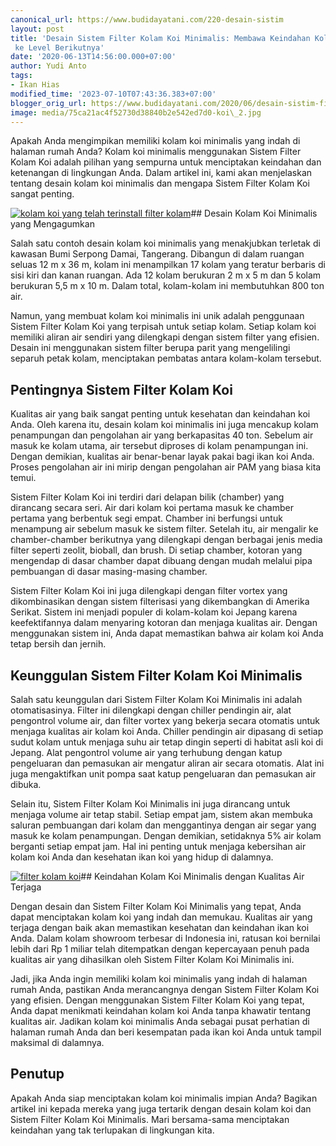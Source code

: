 ```yaml
---
canonical_url: https://www.budidayatani.com/220-desain-sistim
layout: post
title: 'Desain Sistem Filter Kolam Koi Minimalis: Membawa Keindahan Kolam Koi Anda
 ke Level Berikutnya'
date: '2020-06-13T14:56:00.000+07:00'
author: Yudi Anto
tags:
- Ikan Hias
modified_time: '2023-07-10T07:43:36.383+07:00'
blogger_orig_url: https://www.budidayatani.com/2020/06/desain-sistim-filter-kolam-koi-minimalis.html
image: media/75ca21ac4f52730d38840b2e542ed7d0-koi\_2.jpg
---
```

Apakah Anda mengimpikan memiliki kolam koi minimalis yang indah di halaman rumah Anda? Kolam koi minimalis menggunakan Sistem Filter Kolam Koi adalah pilihan yang sempurna untuk menciptakan keindahan dan ketenangan di lingkungan Anda. Dalam artikel ini, kami akan menjelaskan tentang desain kolam koi minimalis dan mengapa Sistem Filter Kolam Koi sangat penting.

[![kolam koi yang telah terinstall filter kolam](https://blogger.googleusercontent.com/img/b/R29vZ2xl/AVvXsEjj0aXWbXmB38OSCyIHq4FPY2j68El1I0-bsmhepfwxkTyorrkRWLXPDl13cPYAqWhgctzcLqK9eTnNKhR_S9SFtt3FfTgqFaELm6k7lneybO_YDMQ4RAIN7SFHNkveGhpjaYn1yanbRQyw4aNJUeWYg-5Gaoof37pRMJdEZ7J5SK2JbQdkvNJ6wXh7ezhJ/w640-h496/koi_2.jpg)](https://blogger.googleusercontent.com/img/b/R29vZ2xl/AVvXsEjj0aXWbXmB38OSCyIHq4FPY2j68El1I0-bsmhepfwxkTyorrkRWLXPDl13cPYAqWhgctzcLqK9eTnNKhR_S9SFtt3FfTgqFaELm6k7lneybO_YDMQ4RAIN7SFHNkveGhpjaYn1yanbRQyw4aNJUeWYg-5Gaoof37pRMJdEZ7J5SK2JbQdkvNJ6wXh7ezhJ/s464/koi_2.jpg)## Desain Kolam Koi Minimalis yang Mengagumkan

Salah satu contoh desain kolam koi minimalis yang menakjubkan terletak di kawasan Bumi Serpong Damai, Tangerang. Dibangun di dalam ruangan seluas 12 m x 36 m, kolam ini menampilkan 17 kolam yang teratur berbaris di sisi kiri dan kanan ruangan. Ada 12 kolam berukuran 2 m x 5 m dan 5 kolam berukuran 5,5 m x 10 m. Dalam total, kolam-kolam ini membutuhkan 800 ton air.

Namun, yang membuat kolam koi minimalis ini unik adalah penggunaan Sistem Filter Kolam Koi yang terpisah untuk setiap kolam. Setiap kolam koi memiliki aliran air sendiri yang dilengkapi dengan sistem filter yang efisien. Desain ini menggunakan sistem filter berupa parit yang mengelilingi separuh petak kolam, menciptakan pembatas antara kolam-kolam tersebut.

## Pentingnya Sistem Filter Kolam Koi

Kualitas air yang baik sangat penting untuk kesehatan dan keindahan koi Anda. Oleh karena itu, desain kolam koi minimalis ini juga mencakup kolam penampungan dan pengolahan air yang berkapasitas 40 ton. Sebelum air masuk ke kolam utama, air tersebut diproses di kolam penampungan ini. Dengan demikian, kualitas air benar-benar layak pakai bagi ikan koi Anda. Proses pengolahan air ini mirip dengan pengolahan air PAM yang biasa kita temui.

Sistem Filter Kolam Koi ini terdiri dari delapan bilik (chamber) yang dirancang secara seri. Air dari kolam koi pertama masuk ke chamber pertama yang berbentuk segi empat. Chamber ini berfungsi untuk menampung air sebelum masuk ke sistem filter. Setelah itu, air mengalir ke chamber-chamber berikutnya yang dilengkapi dengan berbagai jenis media filter seperti zeolit, bioball, dan brush. Di setiap chamber, kotoran yang mengendap di dasar chamber dapat dibuang dengan mudah melalui pipa pembuangan di dasar masing-masing chamber.

Sistem Filter Kolam Koi ini juga dilengkapi dengan filter vortex yang dikombinasikan dengan sistem filterisasi yang dikembangkan di Amerika Serikat. Sistem ini menjadi populer di kolam-kolam koi Jepang karena keefektifannya dalam menyaring kotoran dan menjaga kualitas air. Dengan menggunakan sistem ini, Anda dapat memastikan bahwa air kolam koi Anda tetap bersih dan jernih.

## Keunggulan Sistem Filter Kolam Koi Minimalis

Salah satu keunggulan dari Sistem Filter Kolam Koi Minimalis ini adalah otomatisasinya. Filter ini dilengkapi dengan chiller pendingin air, alat pengontrol volume air, dan filter vortex yang bekerja secara otomatis untuk menjaga kualitas air kolam koi Anda. Chiller pendingin air dipasang di setiap sudut kolam untuk menjaga suhu air tetap dingin seperti di habitat asli koi di Jepang. Alat pengontrol volume air yang terhubung dengan katup pengeluaran dan pemasukan air mengatur aliran air secara otomatis. Alat ini juga mengaktifkan unit pompa saat katup pengeluaran dan pemasukan air dibuka.

Selain itu, Sistem Filter Kolam Koi Minimalis ini juga dirancang untuk menjaga volume air tetap stabil. Setiap empat jam, sistem akan membuka saluran pembuangan dari kolam dan menggantinya dengan air segar yang masuk ke kolam penampungan. Dengan demikian, setidaknya 5% air kolam berganti setiap empat jam. Hal ini penting untuk menjaga kebersihan air kolam koi Anda dan kesehatan ikan koi yang hidup di dalamnya.

[![filter kolam koi](https://blogger.googleusercontent.com/img/b/R29vZ2xl/AVvXsEjpgUbnxzJ0rq8XP6CfY5OfKhl0lsgWnTPlD11mx3lmnEK_NBM-J81muMTvdJegvd90JxkkOyRo27sn5hPA9vmdzwlt4I0hPyZQc4V_ifO-uKKTKqySykLx4AA9ZMYZgoWxvBC2Jhh6qp7fBTIsDGHRQQvXAd2Y4A2EK70fLf9sGQALUyq9wD_YRj9DGHJt/w634-h640/kolamkoi.jpg)](https://blogger.googleusercontent.com/img/b/R29vZ2xl/AVvXsEjpgUbnxzJ0rq8XP6CfY5OfKhl0lsgWnTPlD11mx3lmnEK_NBM-J81muMTvdJegvd90JxkkOyRo27sn5hPA9vmdzwlt4I0hPyZQc4V_ifO-uKKTKqySykLx4AA9ZMYZgoWxvBC2Jhh6qp7fBTIsDGHRQQvXAd2Y4A2EK70fLf9sGQALUyq9wD_YRj9DGHJt/s440/kolamkoi.jpg)## Keindahan Kolam Koi Minimalis dengan Kualitas Air Terjaga

Dengan desain dan Sistem Filter Kolam Koi Minimalis yang tepat, Anda dapat menciptakan kolam koi yang indah dan memukau. Kualitas air yang terjaga dengan baik akan memastikan kesehatan dan keindahan ikan koi Anda. Dalam kolam showroom terbesar di Indonesia ini, ratusan koi bernilai lebih dari Rp 1 miliar telah ditempatkan dengan kepercayaan penuh pada kualitas air yang dihasilkan oleh Sistem Filter Kolam Koi Minimalis ini.

Jadi, jika Anda ingin memiliki kolam koi minimalis yang indah di halaman rumah Anda, pastikan Anda merancangnya dengan Sistem Filter Kolam Koi yang efisien. Dengan menggunakan Sistem Filter Kolam Koi yang tepat, Anda dapat menikmati keindahan kolam koi Anda tanpa khawatir tentang kualitas air. Jadikan kolam koi minimalis Anda sebagai pusat perhatian di halaman rumah Anda dan beri kesempatan pada ikan koi Anda untuk tampil maksimal di dalamnya.

## Penutup

Apakah Anda siap menciptakan kolam koi minimalis impian Anda? Bagikan artikel ini kepada mereka yang juga tertarik dengan desain kolam koi dan Sistem Filter Kolam Koi Minimalis. Mari bersama-sama menciptakan keindahan yang tak terlupakan di lingkungan kita.

